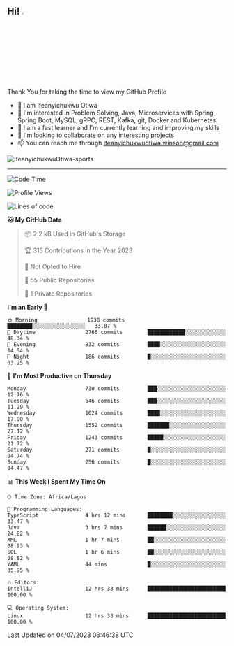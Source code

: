 <!-- BLOG-POST-LIST:START --><!-- BLOG-POST-LIST:END -->

## Hi! <img src="https://media.giphy.com/media/hvRJCLFzcasrR4ia7z/giphy.gif" width="4%"> 

Thank You for taking the time to view my GitHub Profile

- 👋 I am Ifeanyichukwu Otiwa
- 👀 I'm interested in Problem Solving, Java, Microservices with Spring, Spring Boot, MySQL, gRPC, REST, Kafka, git, Docker and Kubernetes
- 🌱 I am a fast learner and I'm currently learning and improving my skills
- 💞️ I'm looking to collaborate on any interesting projects
- 📫 You can reach me through ifeanyichukwuotiwa.winson@gmail.com

<p align="left" marginTop="10px"> <img src="https://komarev.com/ghpvc/?username=ifeanyichukwuOtiwa-sports&label=Profile%20views&color=0e75b6&style=for-the-badge" alt="ifeanyichukwuOtiwa-sports" /> </p>

***

<!--START_SECTION:waka-->
![Code Time](http://img.shields.io/badge/Code%20Time-1%2C466%20hrs%2029%20mins-blue)

![Profile Views](http://img.shields.io/badge/Profile%20Views-0-blue)

![Lines of code](https://img.shields.io/badge/From%20Hello%20World%20I%27ve%20Written-2.4%20million%20lines%20of%20code-blue)

**🐱 My GitHub Data** 

> 📦 2.2 kB Used in GitHub's Storage 
 > 
> 🏆 315 Contributions in the Year 2023
 > 
> 🚫 Not Opted to Hire
 > 
> 📜 55 Public Repositories 
 > 
> 🔑 1 Private Repositories 
 > 
**I'm an Early 🐤** 

```text
🌞 Morning                1938 commits        ████████░░░░░░░░░░░░░░░░░   33.87 % 
🌆 Daytime                2766 commits        ████████████░░░░░░░░░░░░░   48.34 % 
🌃 Evening                832 commits         ████░░░░░░░░░░░░░░░░░░░░░   14.54 % 
🌙 Night                  186 commits         █░░░░░░░░░░░░░░░░░░░░░░░░   03.25 % 
```
📅 **I'm Most Productive on Thursday** 

```text
Monday                   730 commits         ███░░░░░░░░░░░░░░░░░░░░░░   12.76 % 
Tuesday                  646 commits         ███░░░░░░░░░░░░░░░░░░░░░░   11.29 % 
Wednesday                1024 commits        ████░░░░░░░░░░░░░░░░░░░░░   17.90 % 
Thursday                 1552 commits        ███████░░░░░░░░░░░░░░░░░░   27.12 % 
Friday                   1243 commits        █████░░░░░░░░░░░░░░░░░░░░   21.72 % 
Saturday                 271 commits         █░░░░░░░░░░░░░░░░░░░░░░░░   04.74 % 
Sunday                   256 commits         █░░░░░░░░░░░░░░░░░░░░░░░░   04.47 % 
```


📊 **This Week I Spent My Time On** 

```text
🕑︎ Time Zone: Africa/Lagos

💬 Programming Languages: 
TypeScript               4 hrs 12 mins       ████████░░░░░░░░░░░░░░░░░   33.47 % 
Java                     3 hrs 7 mins        ██████░░░░░░░░░░░░░░░░░░░   24.82 % 
XML                      1 hr 7 mins         ██░░░░░░░░░░░░░░░░░░░░░░░   08.93 % 
SQL                      1 hr 6 mins         ██░░░░░░░░░░░░░░░░░░░░░░░   08.82 % 
YAML                     44 mins             █░░░░░░░░░░░░░░░░░░░░░░░░   05.95 % 

🔥 Editors: 
IntelliJ                 12 hrs 33 mins      █████████████████████████   100.00 % 

💻 Operating System: 
Linux                    12 hrs 33 mins      █████████████████████████   100.00 % 
```


 Last Updated on 04/07/2023 06:46:38 UTC
<!--END_SECTION:waka-->

<!--
<p align="center">
![trophy](https://github-profile-trophy.vercel.app/?username=ifeanyichukwuOtiwa-sports&theme=onedark) (https://github.com/ryo-ma/github-profile-trophy)
</p>
-->

<!---
ifeanyi-otiwa/ifeanyi-otiwa is a ✨ special ✨ repository because its `README.md` (this file) appears on your GitHub profile.
You can click the Preview link to take a look at your changes.
--->
